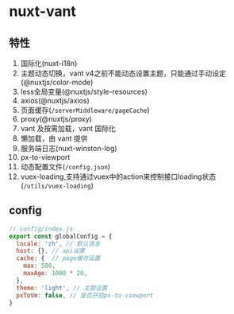 # nuxt-vant

## 特性

1. 国际化(nuxt-i18n)
1. 主题动态切换，vant v4之前不能动态设置主题，只能通过手动设定(@nuxtjs/color-mode)
1. less全局变量(@nuxtjs/style-resources)
1. axios(@nuxtjs/axios)
1. 页面缓存(`/serverMiddleware/pageCache`)
1. proxy(@nuxtjs/proxy)
1. vant 及按需加载，vant 国际化
1. 懒加载，由 vant 提供
1. 服务端日志(nuxt-winston-log)
1. px-to-viewport
1. 动态配置文件(`/config.json`)
1. vuex-loading,支持通过vuex中的action来控制接口loading状态(`/utils/vuex-loading`)

## config
```js
// config/index.js
export const globalConfig = {
  locale: 'zh', // 默认语言
  host: {}, // api设置
  cache: {  // page缓存设置
    max: 500,
    maxAge: 1000 * 20,
  },
  theme: 'light', // 主题设置
  pxToVm: false, // 是否开启px-to-viewport
}

```
